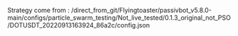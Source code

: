 Strategy come from : /direct_from_git/Flyingtoaster/passivbot_v5.8.0-main/configs/particle_swarm_testing/Not_live_tested/0.1.3_original_not_PSO/DOTUSDT_20220913163924_86a2c/config.json